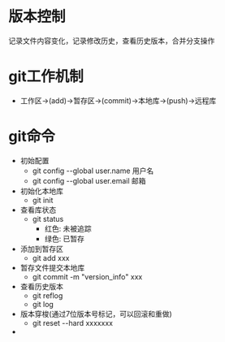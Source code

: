 # 版本控制
记录文件内容变化，记录修改历史，查看历史版本，合并分支操作

# git工作机制
- 工作区->(add)->暂存区->(commit)->本地库->(push)->远程库

# git命令
- 初始配置
  -  git config --global user.name 用户名
  - git config --global user.email 邮箱
- 初始化本地库
  - git init
- 查看库状态
  - git status 
    - 红色: 未被追踪
    - 绿色: 已暂存
- 添加到暂存区
  - git add xxx  
- 暂存文件提交本地库
  - git commit -m "version_info" xxx
- 查看历史版本
  - git reflog
  - git log
- 版本穿梭(通过7位版本号标记，可以回滚和重做)
  - git reset --hard xxxxxxx
- 
